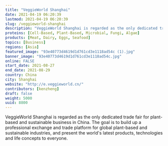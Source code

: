 ```yaml
---
title: "VeggieWorld Shanghai"
date: 2021-04-19 06:20:39
lastmod: 2021-04-19 06:20:39
slug: /veggieworld-shanghai
description: "VeggieWorld Shanghai is regarded as the only dedicated trade fair for plant-based and sustainable business in China. The goal is to build up a professional exchange and trade platform for global plant-based and sustainable industries, and present the world's latest products, technologies and life concepts to everyone."
proteins: [Cell-Based, Plant-Based, Microbial, Fungi, Algae]
products: [Meat, Dairy, Eggs, Seafood]
topics: [Business]
regions: [Asia]
featured_image: "93e40773d4619d1d761cd3e1118ad54c (1).jpg"
banner_image: "93e40773d4619d1d761cd3e1118ad54c.jpg"
online: FALSE
start_date: 2021-08-27
end_date: 2021-08-29
country: China
city: Shanghai
website: "http://e.veggieworld.cn/"
contributors: [kenzheng]
draft: false
weight: 5000
uuid: 8800
---
```

<p>VeggieWorld Shanghai is regarded as the only dedicated trade fair for plant-based and sustainable business in China. The goal is to build up a professional exchange and trade platform for global plant-based and sustainable industries, and present the world's latest products, technologies and life concepts to everyone.</p>

